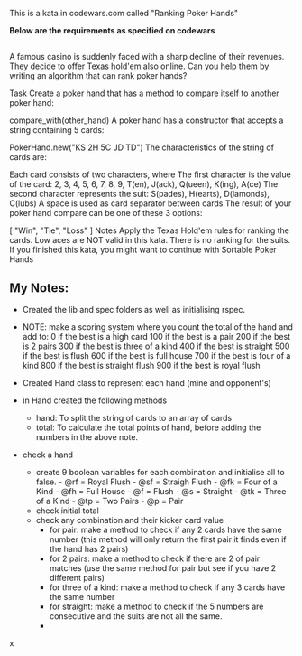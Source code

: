 This is a kata in codewars.com called "Ranking Poker Hands"

**Below are the requirements as specified on codewars**

##

A famous casino is suddenly faced with a sharp decline of their revenues. They decide to offer Texas hold'em also online. Can you help them by writing an algorithm that can rank poker hands?

Task
Create a poker hand that has a method to compare itself to another poker hand:

compare_with(other_hand)
A poker hand has a constructor that accepts a string containing 5 cards:

PokerHand.new("KS 2H 5C JD TD")
The characteristics of the string of cards are:

Each card consists of two characters, where
The first character is the value of the card: 2, 3, 4, 5, 6, 7, 8, 9, T(en), J(ack), Q(ueen), K(ing), A(ce)
The second character represents the suit: S(pades), H(earts), D(iamonds), C(lubs)
A space is used as card separator between cards
The result of your poker hand compare can be one of these 3 options:

[ "Win", "Tie", "Loss" ]
Notes
Apply the Texas Hold'em rules for ranking the cards.
Low aces are NOT valid in this kata.
There is no ranking for the suits.
If you finished this kata, you might want to continue with Sortable Poker Hands

##

## My Notes:

- Created the lib and spec folders as well as initialising rspec.
- NOTE: make a scoring system where you count the total of the hand and add to:
    0 if the best is a high card
    100 if the best is a pair
    200 if the best is 2 pairs
    300 if the best is three of a kind
    400 if the best is straight
    500 if the best is flush
    600 if the best is full house
    700 if the best is four of a kind
    800 if the best is straight flush
    900 if the best is royal flush
- Created Hand class to represent each hand (mine and opponent's)
- in Hand created the following methods
  - hand: To split the string of cards to an array of cards
  - total: To calculate the total points of hand, before adding the numbers in the above note.


- check a hand
  - create 9 boolean variables for each combination and initialise all to false.
        - @rf  = Royal Flush
        - @sf  = Straigh Flush
        - @fk  = Four of a Kind
        - @fh  = Full House
        - @f   = Flush
        - @s   = Straight
        - @tk = Three of a Kind
        - @tp  = Two Pairs
        - @p   = Pair
  - check initial total
  - check any combination and their kicker card value
    - for pair: make a method to check if any 2 cards have the same number (this method will only return the first pair it finds even if the hand has 2 pairs)
    - for 2 pairs: make a method to check if there are 2 of pair matches (use the same method for pair but see if you have 2 different pairs)
    - for three of a kind: make a method to check if any 3 cards have the same number
    - for straight: make a method to check if the 5 numbers are consecutive and the suits are not all the same.
    -




























x

